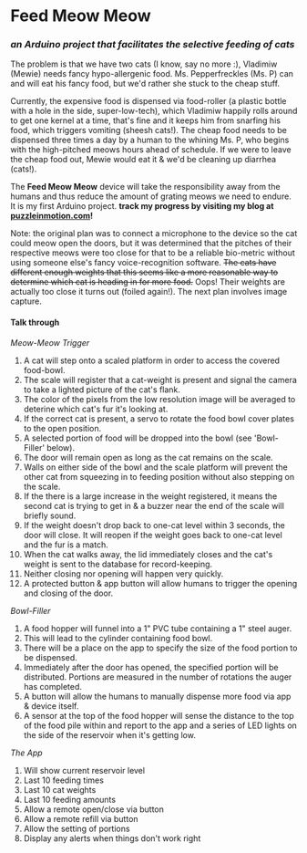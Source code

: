 # Feed Meow Meow
### *an Arduino project that facilitates the selective feeding of cats*
The problem is that we have two cats (I know, say no more :), Vladimiw (Mewie) needs fancy hypo-allergenic food. Ms. Pepperfreckles (Ms. P) can and will eat his fancy food, but we'd rather she stuck to the cheap stuff. 

Currently, the expensive food is dispensed via food-roller (a plastic bottle with a hole in the side, super-low-tech), which Vladimiw happily rolls around to get one kernel at a time, that's fine and it keeps him from snarfing his food, which triggers vomiting (sheesh cats!). The cheap food needs to be dispensed three times a day by a human to the whining Ms. P, who begins with the high-pitched meows hours ahead of schedule. If we were to leave the cheap food out, Mewie would eat it & we'd be cleaning up diarrhea (cats!).

The **Feed Meow Meow** device will take the responsibility away from the humans and thus reduce the amount of grating meows we need to endure. It is my first Arduino project. __track my progress by visiting my blog at [puzzleinmotion.com](http://www.puzzleinmotion.com/new-blog)!__

Note: the original plan was to connect a microphone to the device so the cat could meow open the doors, but it was determined that the pitches of their respective meows were too close for that to be a reliable bio-metric without using someone else's fancy voice-recognition software. ~~The cats have different enough weights that this seems like a more reasonable way to determine which cat is heading in for more food.~~ Oops! Their weights are actually too close it turns out (foiled again!). The next plan involves image capture.

#### Talk through
*Meow-Meow Trigger*

1. A cat will step onto a scaled platform in order to access the covered food-bowl.
2. The scale will register that a cat-weight is present and signal the camera to take a lighted picture of the cat's flank.
3. The color of the pixels from the low resolution image will be averaged to deterine which cat's fur it's looking at.
5. If the correct cat is present, a servo to rotate the food bowl cover plates to the open position.
6. A selected portion of food will be dropped into the bowl (see 'Bowl-Filler' below).
6. The door will remain open as long as the cat remains on the scale.
7. Walls on either side of the bowl and the scale platform will prevent the other cat from squeezing in to feeding position without also stepping on the scale.
8. If the there is a large increase in the weight registered, it means the second cat is trying to get in & a buzzer near the end of the scale will briefly sound.
9. If the weight doesn't drop back to one-cat level within 3 seconds, the door will close. It will reopen if the weight goes back to one-cat level and the fur is a match.
8. When the cat walks away, the lid immediately closes and the cat's weight is sent to the database for record-keeping.
9. Neither closing nor opening will happen very quickly.
10. A protected button & app button will allow humans to trigger the opening and closing of the door.

*Bowl-Filler*

1. A food hopper will funnel into a 1" PVC tube containing a 1" steel auger.
2. This will lead to the cylinder containing food bowl.
5. There will be a place on the app to specify the size of the food portion to be dispensed.
6. Immediately after the door has opened, the specified portion will be distributed. Portions are measured in the number of rotations the auger has completed.
10. A button will allow the humans to manually dispense more food via app & device itself.
11. A sensor at the top of the food hopper will sense the distance to the top of the food pile within and report to the app and a series of LED lights on the side of the reservoir when it's getting low. 

*The App*

1. Will show current reservoir level
2. Last 10 feeding times
3. Last 10 cat weights 
4. Last 10 feeding amounts
3. Allow a remote open/close via button
4. Allow a remote refill via button
5. Allow the setting of portions
6. Display any alerts when things don't work right
